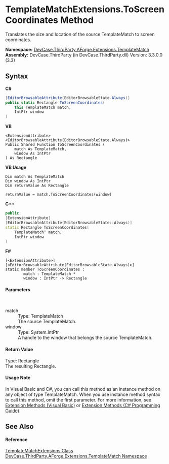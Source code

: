# TemplateMatchExtensions.ToScreenCoordinates Method 
 

Translates the size and location of the source TemplateMatch to screen coordinates.

**Namespace:**&nbsp;<a href="N_DevCase_ThirdParty_AForge_Extensions_TemplateMatch">DevCase.ThirdParty.AForge.Extensions.TemplateMatch</a><br />**Assembly:**&nbsp;DevCase.ThirdParty (in DevCase.ThirdParty.dll) Version: 3.3.0.0 (3.3)

## Syntax

**C#**<br />
``` C#
[EditorBrowsableAttribute(EditorBrowsableState.Always)]
public static Rectangle ToScreenCoordinates(
	this TemplateMatch match,
	IntPtr window
)
```

**VB**<br />
``` VB
<ExtensionAttribute>
<EditorBrowsableAttribute(EditorBrowsableState.Always)>
Public Shared Function ToScreenCoordinates ( 
	match As TemplateMatch,
	window As IntPtr
) As Rectangle
```

**VB Usage**<br />
``` VB Usage
Dim match As TemplateMatch
Dim window As IntPtr
Dim returnValue As Rectangle

returnValue = match.ToScreenCoordinates(window)
```

**C++**<br />
``` C++
public:
[ExtensionAttribute]
[EditorBrowsableAttribute(EditorBrowsableState::Always)]
static Rectangle ToScreenCoordinates(
	TemplateMatch^ match, 
	IntPtr window
)
```

**F#**<br />
``` F#
[<ExtensionAttribute>]
[<EditorBrowsableAttribute(EditorBrowsableState.Always)>]
static member ToScreenCoordinates : 
        match : TemplateMatch * 
        window : IntPtr -> Rectangle 

```


#### Parameters
&nbsp;<dl><dt>match</dt><dd>Type: TemplateMatch<br />The source TemplateMatch.</dd><dt>window</dt><dd>Type: System.IntPtr<br />A handle to the window that belongs the source TemplateMatch.</dd></dl>

#### Return Value
Type: Rectangle<br />The resulting Rectangle.

#### Usage Note
In Visual Basic and C#, you can call this method as an instance method on any object of type TemplateMatch. When you use instance method syntax to call this method, omit the first parameter. For more information, see <a href="https://docs.microsoft.com/dotnet/visual-basic/programming-guide/language-features/procedures/extension-methods">Extension Methods (Visual Basic)</a> or <a href="https://docs.microsoft.com/dotnet/csharp/programming-guide/classes-and-structs/extension-methods">Extension Methods (C# Programming Guide)</a>.

## See Also


#### Reference
<a href="T_DevCase_ThirdParty_AForge_Extensions_TemplateMatch_TemplateMatchExtensions">TemplateMatchExtensions Class</a><br /><a href="N_DevCase_ThirdParty_AForge_Extensions_TemplateMatch">DevCase.ThirdParty.AForge.Extensions.TemplateMatch Namespace</a><br />